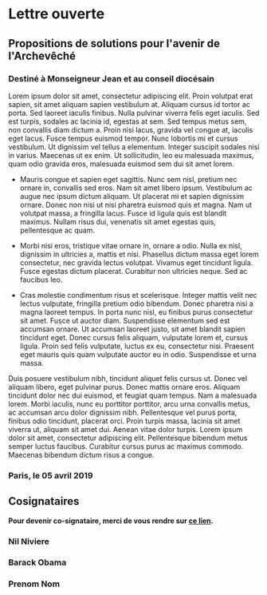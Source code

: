 # Lettre ouverte

## Propositions de solutions pour l'avenir de l'Archevêché


### Destiné à Monseigneur Jean et au conseil diocésain


Lorem ipsum dolor sit amet, consectetur adipiscing elit. Proin volutpat erat sapien, sit amet aliquam sapien vestibulum at. Aliquam cursus id tortor ac porta. Sed laoreet iaculis finibus. Nulla pulvinar viverra felis eget iaculis. Sed est turpis, sodales ac lacinia id, egestas at sem. Sed tempus metus sem, non convallis diam dictum a. Proin nisi lacus, gravida vel congue at, iaculis eget lacus. Fusce tempus euismod tempor. Nunc lobortis mi et cursus vestibulum. Ut dignissim vel tellus a elementum. Integer suscipit sodales nisi in varius. Maecenas ut ex enim. Ut sollicitudin, leo eu malesuada maximus, quam odio gravida eros, malesuada euismod sem dui sit amet lorem.

- Mauris congue et sapien eget sagittis. Nunc sem nisl, pretium nec ornare in, convallis sed eros. Nam sit amet libero ipsum. Vestibulum ac augue nec ipsum dictum aliquam. Ut placerat mi et sapien dignissim ornare. Donec non nisi ut nisi pharetra euismod quis et magna. Nam ut volutpat massa, a fringilla lacus. Fusce id ligula quis est blandit maximus. Nullam risus dui, venenatis sit amet egestas quis, pellentesque ac quam.

- Morbi nisi eros, tristique vitae ornare in, ornare a odio. Nulla ex nisl, dignissim in ultricies a, mattis et nisi. Phasellus dictum massa eget lorem consectetur, nec gravida lectus volutpat. Vivamus eget tincidunt ligula. Fusce egestas dictum placerat. Curabitur non ultricies neque. Sed ac faucibus leo.

- Cras molestie condimentum risus et scelerisque. Integer mattis velit nec lectus vulputate, fringilla pretium odio bibendum. Donec pharetra nisi a magna laoreet tempus. In porta nunc nisl, eu finibus purus consectetur sit amet. Fusce ut auctor diam. Suspendisse elementum sed est accumsan ornare. Ut accumsan laoreet justo, sit amet blandit sapien tincidunt eget. Donec cursus felis aliquam, vulputate lorem et, cursus ligula. Proin sed felis vulputate, luctus ex eu, consectetur nisi. Praesent eget mauris quis quam vulputate auctor eu in odio. Suspendisse et urna massa.

Duis posuere vestibulum nibh, tincidunt aliquet felis cursus ut. Donec vel aliquam libero, eget pulvinar purus. Donec mattis ornare eros. Aliquam tincidunt dolor nec dui euismod, et feugiat quam tempus. Nam a malesuada lorem. Morbi iaculis, nunc eu porttitor porttitor, arcu urna convallis metus, ac accumsan arcu dolor dignissim nibh. Pellentesque vel purus porta, finibus odio tincidunt, placerat orci. Proin turpis massa, lacinia sit amet viverra ut, aliquam sit amet dui. Aenean vitae dolor turpis. Lorem ipsum dolor sit amet, consectetur adipiscing elit. Pellentesque bibendum metus semper luctus faucibus. Curabitur cursus purus ac maximus commodo. Maecenas bibendum dictum risus a congue. 

### Paris, le 05 avril 2019



## Cosignataires


**Pour devenir co-signataire, merci de vous rendre sur [ce lien](https://guides.github.com/features/mastering-markdown/).**


### Nil Niviere
### Barack Obama
### Prenom Nom


